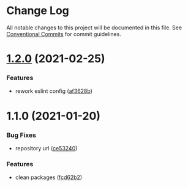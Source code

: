 # Change Log

All notable changes to this project will be documented in this file.
See [Conventional Commits](https://conventionalcommits.org) for commit guidelines.

# [1.2.0](https://github.com/hitechline/development/compare/v1.1.4...v1.2.0) (2021-02-25)


### Features

* rework eslint config ([af3628b](https://github.com/hitechline/development/commit/af3628b83adb7982a821cf1722d9f6adccdea689))





# 1.1.0 (2021-01-20)


### Bug Fixes

* repository url ([ce53240](https://github.com/hitechline/development/commit/ce53240989b9c810153bddcf1dfb4a89ac1c8fec))


### Features

* clean packages ([fcd62b2](https://github.com/hitechline/development/commit/fcd62b26617409e36b11fbb5cb32e7c54be3d0db))
